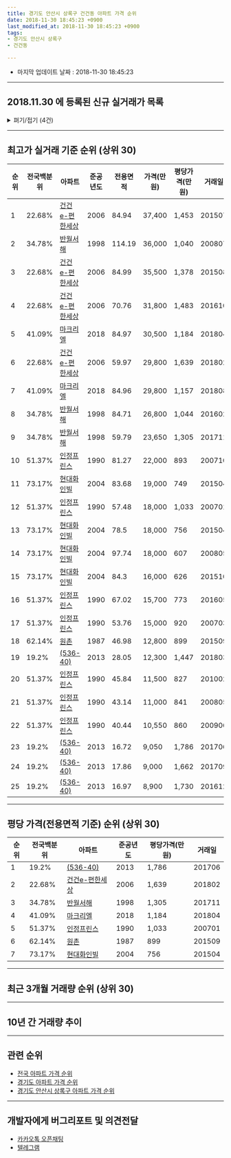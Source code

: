 ```yaml
---
title: 경기도 안산시 상록구 건건동 아파트 가격 순위
date: 2018-11-30 18:45:23 +0900
last_modified_at: 2018-11-30 18:45:23 +0900
tags:
- 경기도 안산시 상록구
- 건건동

---
```


* 마지막 업데이트 날짜 : 2018-11-30 18:45:23

---

## 2018.11.30 에 등록된 신규 실거래가 목록

<details>
<summary>펴기/접기 (4건)</summary>
<div markdown="1">

|아파트|전국백분위|준공년도|전용면적|가격(만원)|평당가격(만원)|거래일|
|---|---|---|---|---|---|---|
|[건건e-편한세상](https://search.naver.com/search.naver?query=%EA%B2%BD%EA%B8%B0%EB%8F%84+%EC%95%88%EC%82%B0%EC%8B%9C+%EC%83%81%EB%A1%9D%EA%B5%AC+%EA%B1%B4%EA%B1%B4%EB%8F%99+%EA%B1%B4%EA%B1%B4e-%ED%8E%B8%ED%95%9C%EC%84%B8%EC%83%81)|22.68%|2006|84.99|33,800|1,312|<span style="color:red">201810</span>|
|[건건e-편한세상](https://search.naver.com/search.naver?query=%EA%B2%BD%EA%B8%B0%EB%8F%84+%EC%95%88%EC%82%B0%EC%8B%9C+%EC%83%81%EB%A1%9D%EA%B5%AC+%EA%B1%B4%EA%B1%B4%EB%8F%99+%EA%B1%B4%EA%B1%B4e-%ED%8E%B8%ED%95%9C%EC%84%B8%EC%83%81)|22.68%|2006|70.76|30,800|1,436|<span style="color:red">201810</span>|
|[건건e-편한세상](https://search.naver.com/search.naver?query=%EA%B2%BD%EA%B8%B0%EB%8F%84+%EC%95%88%EC%82%B0%EC%8B%9C+%EC%83%81%EB%A1%9D%EA%B5%AC+%EA%B1%B4%EA%B1%B4%EB%8F%99+%EA%B1%B4%EA%B1%B4e-%ED%8E%B8%ED%95%9C%EC%84%B8%EC%83%81)|22.68%|2006|59.97|28,300|1,557|<span style="color:red">201810</span>|
|[건건e-편한세상](https://search.naver.com/search.naver?query=%EA%B2%BD%EA%B8%B0%EB%8F%84+%EC%95%88%EC%82%B0%EC%8B%9C+%EC%83%81%EB%A1%9D%EA%B5%AC+%EA%B1%B4%EA%B1%B4%EB%8F%99+%EA%B1%B4%EA%B1%B4e-%ED%8E%B8%ED%95%9C%EC%84%B8%EC%83%81)|22.68%|2006|84.94|33,800|1,313|<span style="color:red">201810</span>|


</div>
</details>

---

## 최고가 실거래 기준 순위 (상위 30)


|순위|전국백분위|아파트|준공년도|전용면적|가격(만원)|평당가격(만원)|거래일|
|---|---|---|---|---|---|---|---|
|1|22.68%|[건건e-편한세상](https://search.naver.com/search.naver?query=%EA%B2%BD%EA%B8%B0%EB%8F%84+%EC%95%88%EC%82%B0%EC%8B%9C+%EC%83%81%EB%A1%9D%EA%B5%AC+%EA%B1%B4%EA%B1%B4%EB%8F%99+%EA%B1%B4%EA%B1%B4e-%ED%8E%B8%ED%95%9C%EC%84%B8%EC%83%81)|2006|84.94|37,400|1,453|201507|
|2|34.78%|[반월서해](https://search.naver.com/search.naver?query=%EA%B2%BD%EA%B8%B0%EB%8F%84+%EC%95%88%EC%82%B0%EC%8B%9C+%EC%83%81%EB%A1%9D%EA%B5%AC+%EA%B1%B4%EA%B1%B4%EB%8F%99+%EB%B0%98%EC%9B%94%EC%84%9C%ED%95%B4)|1998|114.19|36,000|1,040|200807|
|3|22.68%|[건건e-편한세상](https://search.naver.com/search.naver?query=%EA%B2%BD%EA%B8%B0%EB%8F%84+%EC%95%88%EC%82%B0%EC%8B%9C+%EC%83%81%EB%A1%9D%EA%B5%AC+%EA%B1%B4%EA%B1%B4%EB%8F%99+%EA%B1%B4%EA%B1%B4e-%ED%8E%B8%ED%95%9C%EC%84%B8%EC%83%81)|2006|84.99|35,500|1,378|201508|
|4|22.68%|[건건e-편한세상](https://search.naver.com/search.naver?query=%EA%B2%BD%EA%B8%B0%EB%8F%84+%EC%95%88%EC%82%B0%EC%8B%9C+%EC%83%81%EB%A1%9D%EA%B5%AC+%EA%B1%B4%EA%B1%B4%EB%8F%99+%EA%B1%B4%EA%B1%B4e-%ED%8E%B8%ED%95%9C%EC%84%B8%EC%83%81)|2006|70.76|31,800|1,483|201610|
|5|41.09%|[마크리엘](https://search.naver.com/search.naver?query=%EA%B2%BD%EA%B8%B0%EB%8F%84+%EC%95%88%EC%82%B0%EC%8B%9C+%EC%83%81%EB%A1%9D%EA%B5%AC+%EA%B1%B4%EA%B1%B4%EB%8F%99+%EB%A7%88%ED%81%AC%EB%A6%AC%EC%97%98)|2018|84.97|30,500|1,184|201804|
|6|22.68%|[건건e-편한세상](https://search.naver.com/search.naver?query=%EA%B2%BD%EA%B8%B0%EB%8F%84+%EC%95%88%EC%82%B0%EC%8B%9C+%EC%83%81%EB%A1%9D%EA%B5%AC+%EA%B1%B4%EA%B1%B4%EB%8F%99+%EA%B1%B4%EA%B1%B4e-%ED%8E%B8%ED%95%9C%EC%84%B8%EC%83%81)|2006|59.97|29,800|1,639|201802|
|7|41.09%|[마크리엘](https://search.naver.com/search.naver?query=%EA%B2%BD%EA%B8%B0%EB%8F%84+%EC%95%88%EC%82%B0%EC%8B%9C+%EC%83%81%EB%A1%9D%EA%B5%AC+%EA%B1%B4%EA%B1%B4%EB%8F%99+%EB%A7%88%ED%81%AC%EB%A6%AC%EC%97%98)|2018|84.96|29,800|1,157|201808|
|8|34.78%|[반월서해](https://search.naver.com/search.naver?query=%EA%B2%BD%EA%B8%B0%EB%8F%84+%EC%95%88%EC%82%B0%EC%8B%9C+%EC%83%81%EB%A1%9D%EA%B5%AC+%EA%B1%B4%EA%B1%B4%EB%8F%99+%EB%B0%98%EC%9B%94%EC%84%9C%ED%95%B4)|1998|84.71|26,800|1,044|201602|
|9|34.78%|[반월서해](https://search.naver.com/search.naver?query=%EA%B2%BD%EA%B8%B0%EB%8F%84+%EC%95%88%EC%82%B0%EC%8B%9C+%EC%83%81%EB%A1%9D%EA%B5%AC+%EA%B1%B4%EA%B1%B4%EB%8F%99+%EB%B0%98%EC%9B%94%EC%84%9C%ED%95%B4)|1998|59.79|23,650|1,305|201711|
|10|51.37%|[인정프린스](https://search.naver.com/search.naver?query=%EA%B2%BD%EA%B8%B0%EB%8F%84+%EC%95%88%EC%82%B0%EC%8B%9C+%EC%83%81%EB%A1%9D%EA%B5%AC+%EA%B1%B4%EA%B1%B4%EB%8F%99+%EC%9D%B8%EC%A0%95%ED%94%84%EB%A6%B0%EC%8A%A4)|1990|81.27|22,000|893|200710|
|11|73.17%|[현대화인빌](https://search.naver.com/search.naver?query=%EA%B2%BD%EA%B8%B0%EB%8F%84+%EC%95%88%EC%82%B0%EC%8B%9C+%EC%83%81%EB%A1%9D%EA%B5%AC+%EA%B1%B4%EA%B1%B4%EB%8F%99+%ED%98%84%EB%8C%80%ED%99%94%EC%9D%B8%EB%B9%8C)|2004|83.68|19,000|749|201504|
|12|51.37%|[인정프린스](https://search.naver.com/search.naver?query=%EA%B2%BD%EA%B8%B0%EB%8F%84+%EC%95%88%EC%82%B0%EC%8B%9C+%EC%83%81%EB%A1%9D%EA%B5%AC+%EA%B1%B4%EA%B1%B4%EB%8F%99+%EC%9D%B8%EC%A0%95%ED%94%84%EB%A6%B0%EC%8A%A4)|1990|57.48|18,000|1,033|200701|
|13|73.17%|[현대화인빌](https://search.naver.com/search.naver?query=%EA%B2%BD%EA%B8%B0%EB%8F%84+%EC%95%88%EC%82%B0%EC%8B%9C+%EC%83%81%EB%A1%9D%EA%B5%AC+%EA%B1%B4%EA%B1%B4%EB%8F%99+%ED%98%84%EB%8C%80%ED%99%94%EC%9D%B8%EB%B9%8C)|2004|78.5|18,000|756|201504|
|14|73.17%|[현대화인빌](https://search.naver.com/search.naver?query=%EA%B2%BD%EA%B8%B0%EB%8F%84+%EC%95%88%EC%82%B0%EC%8B%9C+%EC%83%81%EB%A1%9D%EA%B5%AC+%EA%B1%B4%EA%B1%B4%EB%8F%99+%ED%98%84%EB%8C%80%ED%99%94%EC%9D%B8%EB%B9%8C)|2004|97.74|18,000|607|200805|
|15|73.17%|[현대화인빌](https://search.naver.com/search.naver?query=%EA%B2%BD%EA%B8%B0%EB%8F%84+%EC%95%88%EC%82%B0%EC%8B%9C+%EC%83%81%EB%A1%9D%EA%B5%AC+%EA%B1%B4%EA%B1%B4%EB%8F%99+%ED%98%84%EB%8C%80%ED%99%94%EC%9D%B8%EB%B9%8C)|2004|84.3|16,000|626|201510|
|16|51.37%|[인정프린스](https://search.naver.com/search.naver?query=%EA%B2%BD%EA%B8%B0%EB%8F%84+%EC%95%88%EC%82%B0%EC%8B%9C+%EC%83%81%EB%A1%9D%EA%B5%AC+%EA%B1%B4%EA%B1%B4%EB%8F%99+%EC%9D%B8%EC%A0%95%ED%94%84%EB%A6%B0%EC%8A%A4)|1990|67.02|15,700|773|201605|
|17|51.37%|[인정프린스](https://search.naver.com/search.naver?query=%EA%B2%BD%EA%B8%B0%EB%8F%84+%EC%95%88%EC%82%B0%EC%8B%9C+%EC%83%81%EB%A1%9D%EA%B5%AC+%EA%B1%B4%EA%B1%B4%EB%8F%99+%EC%9D%B8%EC%A0%95%ED%94%84%EB%A6%B0%EC%8A%A4)|1990|53.76|15,000|920|200703|
|18|62.14%|[원촌](https://search.naver.com/search.naver?query=%EA%B2%BD%EA%B8%B0%EB%8F%84+%EC%95%88%EC%82%B0%EC%8B%9C+%EC%83%81%EB%A1%9D%EA%B5%AC+%EA%B1%B4%EA%B1%B4%EB%8F%99+%EC%9B%90%EC%B4%8C)|1987|46.98|12,800|899|201509|
|19|19.2%|[(536-40)](https://search.naver.com/search.naver?query=%EA%B2%BD%EA%B8%B0%EB%8F%84+%EC%95%88%EC%82%B0%EC%8B%9C+%EC%83%81%EB%A1%9D%EA%B5%AC+%EA%B1%B4%EA%B1%B4%EB%8F%99+%28536-40%29)|2013|28.05|12,300|1,447|201803|
|20|51.37%|[인정프린스](https://search.naver.com/search.naver?query=%EA%B2%BD%EA%B8%B0%EB%8F%84+%EC%95%88%EC%82%B0%EC%8B%9C+%EC%83%81%EB%A1%9D%EA%B5%AC+%EA%B1%B4%EA%B1%B4%EB%8F%99+%EC%9D%B8%EC%A0%95%ED%94%84%EB%A6%B0%EC%8A%A4)|1990|45.84|11,500|827|201002|
|21|51.37%|[인정프린스](https://search.naver.com/search.naver?query=%EA%B2%BD%EA%B8%B0%EB%8F%84+%EC%95%88%EC%82%B0%EC%8B%9C+%EC%83%81%EB%A1%9D%EA%B5%AC+%EA%B1%B4%EA%B1%B4%EB%8F%99+%EC%9D%B8%EC%A0%95%ED%94%84%EB%A6%B0%EC%8A%A4)|1990|43.14|11,000|841|200805|
|22|51.37%|[인정프린스](https://search.naver.com/search.naver?query=%EA%B2%BD%EA%B8%B0%EB%8F%84+%EC%95%88%EC%82%B0%EC%8B%9C+%EC%83%81%EB%A1%9D%EA%B5%AC+%EA%B1%B4%EA%B1%B4%EB%8F%99+%EC%9D%B8%EC%A0%95%ED%94%84%EB%A6%B0%EC%8A%A4)|1990|40.44|10,550|860|200906|
|23|19.2%|[(536-40)](https://search.naver.com/search.naver?query=%EA%B2%BD%EA%B8%B0%EB%8F%84+%EC%95%88%EC%82%B0%EC%8B%9C+%EC%83%81%EB%A1%9D%EA%B5%AC+%EA%B1%B4%EA%B1%B4%EB%8F%99+%28536-40%29)|2013|16.72|9,050|1,786|201706|
|24|19.2%|[(536-40)](https://search.naver.com/search.naver?query=%EA%B2%BD%EA%B8%B0%EB%8F%84+%EC%95%88%EC%82%B0%EC%8B%9C+%EC%83%81%EB%A1%9D%EA%B5%AC+%EA%B1%B4%EA%B1%B4%EB%8F%99+%28536-40%29)|2013|17.86|9,000|1,662|201709|
|25|19.2%|[(536-40)](https://search.naver.com/search.naver?query=%EA%B2%BD%EA%B8%B0%EB%8F%84+%EC%95%88%EC%82%B0%EC%8B%9C+%EC%83%81%EB%A1%9D%EA%B5%AC+%EA%B1%B4%EA%B1%B4%EB%8F%99+%28536-40%29)|2013|16.97|8,900|1,730|201612|


---

## 평당 가격(전용면적 기준) 순위 (상위 30)


|순위|전국백분위|아파트|준공년도|평당가격(만원)|거래일|
|---|---|---|---|---|---|
|1|19.2%|[(536-40)](https://search.naver.com/search.naver?query=%EA%B2%BD%EA%B8%B0%EB%8F%84+%EC%95%88%EC%82%B0%EC%8B%9C+%EC%83%81%EB%A1%9D%EA%B5%AC+%EA%B1%B4%EA%B1%B4%EB%8F%99+%28536-40%29)|2013|1,786|201706|
|2|22.68%|[건건e-편한세상](https://search.naver.com/search.naver?query=%EA%B2%BD%EA%B8%B0%EB%8F%84+%EC%95%88%EC%82%B0%EC%8B%9C+%EC%83%81%EB%A1%9D%EA%B5%AC+%EA%B1%B4%EA%B1%B4%EB%8F%99+%EA%B1%B4%EA%B1%B4e-%ED%8E%B8%ED%95%9C%EC%84%B8%EC%83%81)|2006|1,639|201802|
|3|34.78%|[반월서해](https://search.naver.com/search.naver?query=%EA%B2%BD%EA%B8%B0%EB%8F%84+%EC%95%88%EC%82%B0%EC%8B%9C+%EC%83%81%EB%A1%9D%EA%B5%AC+%EA%B1%B4%EA%B1%B4%EB%8F%99+%EB%B0%98%EC%9B%94%EC%84%9C%ED%95%B4)|1998|1,305|201711|
|4|41.09%|[마크리엘](https://search.naver.com/search.naver?query=%EA%B2%BD%EA%B8%B0%EB%8F%84+%EC%95%88%EC%82%B0%EC%8B%9C+%EC%83%81%EB%A1%9D%EA%B5%AC+%EA%B1%B4%EA%B1%B4%EB%8F%99+%EB%A7%88%ED%81%AC%EB%A6%AC%EC%97%98)|2018|1,184|201804|
|5|51.37%|[인정프린스](https://search.naver.com/search.naver?query=%EA%B2%BD%EA%B8%B0%EB%8F%84+%EC%95%88%EC%82%B0%EC%8B%9C+%EC%83%81%EB%A1%9D%EA%B5%AC+%EA%B1%B4%EA%B1%B4%EB%8F%99+%EC%9D%B8%EC%A0%95%ED%94%84%EB%A6%B0%EC%8A%A4)|1990|1,033|200701|
|6|62.14%|[원촌](https://search.naver.com/search.naver?query=%EA%B2%BD%EA%B8%B0%EB%8F%84+%EC%95%88%EC%82%B0%EC%8B%9C+%EC%83%81%EB%A1%9D%EA%B5%AC+%EA%B1%B4%EA%B1%B4%EB%8F%99+%EC%9B%90%EC%B4%8C)|1987|899|201509|
|7|73.17%|[현대화인빌](https://search.naver.com/search.naver?query=%EA%B2%BD%EA%B8%B0%EB%8F%84+%EC%95%88%EC%82%B0%EC%8B%9C+%EC%83%81%EB%A1%9D%EA%B5%AC+%EA%B1%B4%EA%B1%B4%EB%8F%99+%ED%98%84%EB%8C%80%ED%99%94%EC%9D%B8%EB%B9%8C)|2004|756|201504|


---

## 최근 3개월 거래량 순위 (상위 30)


<div style="width:100%;">
    <canvas id="deal_count_ranking" height="250"></canvas>
</div>


<script>
new Chart(document.getElementById("deal_count_ranking"), {
    type: 'horizontalBar',
    data: {
        labels: ['건건e-편한세상', '인정프린스', '마크리엘', '반월서해', '(536-40)'],
        datasets: [{
            label: '실거래 수',
            data: [24, 5, 5, 4, 2],
            borderColor: "rgba(255, 0, 128, 1)",
            backgroundColor: "rgba(255, 0, 128, 0.5)",
            fill: false,
        }]
    },
    options: {
        responsive: true,
        title: {
            display: true,
            text: '최근 3개월 거래량 순위'
        },
        tooltips: {
            mode: 'index',
            intersect: false,
            callbacks: {
                title: function(tooltipItems, data) {
                    return "실거래 수:";
                },
                label: function(tooltipItem, data) {
                    return data.labels[tooltipItem.index] + ": " + tooltipItem.xLabel;
                }
            }
        },
        hover: {
            mode: 'nearest',
            intersect: true
        },
        scales: {
            xAxes: [{
                display: true,
                scaleLabel: {
                    display: true,
                    labelString: '실거래 수'
                },
                ticks: {
                    suggestedMin: 0,
                }
            }],
            yAxes: [{
                display: true,
                ticks: {
                    autoSkip: false,
                    callback: function(value, index, values) {
                        if (value.length > 15)
                            return value.substr(0, 13) + "...";
                        else
                            return value;
                    }
                },
                scaleLabel: {
                    display: false,
                }
            }]
        }
    }
});

</script>


---

## 10년 간 거래량 추이


<div style="width:100%;">
    <canvas id="deal_progress" height="250"></canvas>
</div>

<script>
new Chart(document.getElementById("deal_progress"), {
    type: 'line',
    data: {
        labels: ['200811','200812','200901','200902','200903','200904','200905','200906','200907','200908','200909','200910','200911','200912','201001','201002','201003','201004','201005','201006','201007','201008','201009','201010','201011','201012','201101','201102','201103','201104','201105','201106','201107','201108','201109','201110','201111','201112','201201','201202','201203','201204','201205','201206','201207','201208','201209','201210','201211','201212','201301','201302','201303','201304','201305','201306','201307','201308','201309','201310','201311','201312','201401','201402','201403','201404','201405','201406','201407','201408','201409','201410','201411','201412','201501','201502','201503','201504','201505','201506','201507','201508','201509','201510','201511','201512','201601','201602','201603','201604','201605','201606','201607','201608','201609','201610','201611','201612','201701','201702','201703','201704','201705','201706','201707','201708','201709','201710','201711','201712','201801','201802','201803','201804','201805','201806','201807','201808','201809','201810','201811'],
        datasets: [{
            label: '실거래 수',
            pointRadius: 1,
            data: [3, 4, 9, 9, 8, 12, 15, 15, 18, 34, 43, 27, 25, 35, 22, 17, 19, 6, 9, 22, 21, 19, 32, 41, 50, 28, 41, 39, 36, 27, 17, 22, 17, 27, 41, 23, 15, 17, 17, 14, 19, 18, 21, 18, 7, 10, 21, 16, 14, 17, 10, 14, 36, 25, 20, 27, 23, 29, 40, 38, 18, 20, 35, 44, 57, 40, 34, 30, 24, 45, 60, 40, 17, 14, 38, 31, 32, 21, 30, 32, 33, 23, 24, 24, 17, 16, 26, 18, 31, 22, 18, 35, 31, 20, 15, 32, 18, 15, 18, 12, 21, 19, 20, 23, 22, 20, 11, 18, 19, 9, 17, 14, 14, 18, 11, 19, 12, 23, 23, 13, 4],
            borderColor: "rgba(255, 201, 14, 1)",
            backgroundColor: "rgba(255, 201, 14, 0.5)",
            fill: true,
        }]
    },
    options: {
        responsive: true,
        title: {
            display: true,
            text: '10년간 거래량 추이'
        },
        tooltips: {
            mode: 'index',
            intersect: false,
        },
        hover: {
            mode: 'nearest',
            intersect: true
        },
        scales: {
            xAxes: [{
                display: true,
                scaleLabel: {
                    display: true,
                    labelString: '년/월'
                }
            }],
            yAxes: [{
                display: true,
                ticks: {
                    suggestedMin: 0,
                },
                scaleLabel: {
                    display: true,
                    labelString: '실거래 수'
                }
            }]
        }
    }
});

</script>


---

## 관련 순위

- [전국 아파트 가격 순위](https://inasie.github.io/apt-ranking/전국)
- [경기도 아파트 가격 순위](https://inasie.github.io/apt-ranking/경기도)
- [경기도 안산시 상록구 아파트 가격 순위](https://inasie.github.io/apt-ranking/경기도-안산시-상록구)


---

## 개발자에게 버그리포트 및 의견전달

- [카카오톡 오픈채팅](https://open.kakao.com/o/gLJUAP4)
- [텔레그램](https://t.me/inasie)

